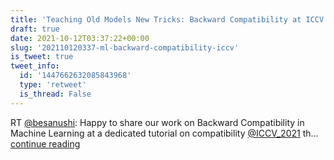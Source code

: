 ```yaml
---
title: 'Teaching Old Models New Tricks: Backward Compatibility at ICCV 2021'
draft: true
date: 2021-10-12T03:37:22+00:00
slug: '202110120337-ml-backward-compatibility-iccv'
is_tweet: true
tweet_info:
  id: '1447662632085843968'
  type: 'retweet'
  is_thread: False
---
```




RT [@besanushi](https://x.com/besanushi): Happy to share our work on Backward Compatibility in Machine Learning at a dedicated tutorial on compatibility [@ICCV_2021](https://x.com/ICCV_2021) th… [continue reading](https://x.com/sytelus/status/1447662632085843968)
